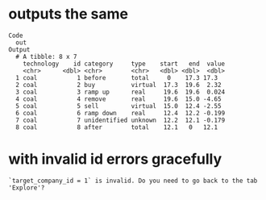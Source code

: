 # outputs the same

    Code
      out
    Output
      # A tibble: 8 x 7
        technology    id category     type    start   end  value
        <chr>      <dbl> <chr>        <chr>   <dbl> <dbl>  <dbl>
      1 coal           1 before       total     0    17.3 17.3  
      2 coal           2 buy          virtual  17.3  19.6  2.32 
      3 coal           3 ramp up      real     19.6  19.6  0.024
      4 coal           4 remove       real     19.6  15.0 -4.65 
      5 coal           5 sell         virtual  15.0  12.4 -2.55 
      6 coal           6 ramp down    real     12.4  12.2 -0.199
      7 coal           7 unidentified unknown  12.2  12.1 -0.179
      8 coal           8 after        total    12.1   0   12.1  

# with invalid id errors gracefully

    `target_company_id = 1` is invalid. Do you need to go back to the tab 'Explore'?

